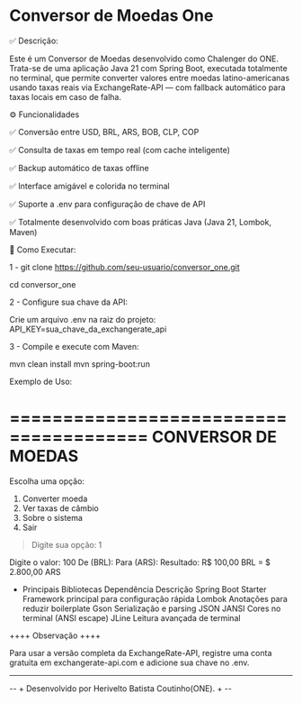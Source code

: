 # Conversor de Moedas One
✅ Descrição:

Este é um Conversor de Moedas desenvolvido como Chalenger do ONE.
Trata-se de uma aplicação Java 21 com Spring Boot, executada totalmente no terminal, que permite converter valores entre moedas latino-americanas usando taxas reais via ExchangeRate-API — com fallback automático para taxas locais em caso de falha.

⚙️ Funcionalidades

✅ Conversão entre USD, BRL, ARS, BOB, CLP, COP

✅ Consulta de taxas em tempo real (com cache inteligente)

✅ Backup automático de taxas offline

✅ Interface amigável e colorida no terminal

✅ Suporte a .env para configuração de chave de API

✅ Totalmente desenvolvido com boas práticas Java (Java 21, Lombok, Maven)

🚀 Como Executar:

1 - git clone https://github.com/seu-usuario/conversor_one.git

cd conversor_one

2 - Configure sua chave da API:

Crie um arquivo .env na raiz do projeto:
API_KEY=sua_chave_da_exchangerate_api

3 - Compile e execute com Maven:

mvn clean install
mvn spring-boot:run

Exemplo de Uso:

=======================================
CONVERSOR DE MOEDAS 
=======================================
Escolha uma opção:
1) Converter moeda
2) Ver taxas de câmbio
3) Sobre o sistema
4) Sair

> Digite sua opção: 1

Digite o valor: 100
De (BRL): 
Para (ARS): 
Resultado: R$ 100,00 BRL = $ 2.800,00 ARS

* Principais Bibliotecas
Dependência	Descrição
Spring Boot Starter	Framework principal para configuração rápida
Lombok	Anotações para reduzir boilerplate
Gson	Serialização e parsing JSON
JANSI	Cores no terminal (ANSI escape)
JLine	Leitura avançada de terminal


++++
  Observação
++++

Para usar a versão completa da ExchangeRate-API, registre uma conta gratuita em exchangerate-api.com e adicione sua chave no .env.
*******
-- + Desenvolvido por Herivelto Batista Coutinho(ONE). + --
